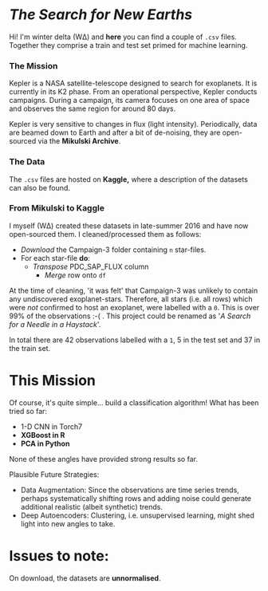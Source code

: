 # *The Search for New Earths*

Hi! I'm winter delta (WΔ) and **here** you can find a couple of `.csv` files. Together they comprise a train and test set primed for machine learning. 

### The Mission

Kepler is a NASA satellite-telescope designed to search for exoplanets. It is currently in its K2 phase. From an operational perspective, Kepler conducts campaigns. During a campaign, its camera focuses on one area of space and observes the same region for around 80 days.

Kepler is very sensitive to changes in flux (light intensity). Periodically, data are beamed down to Earth and after a bit of de-noising, they are open-sourced via the **Mikulski Archive**.

### The Data

The `.csv` files are hosted on **Kaggle,** where a description of the datasets can also be found.

### From Mikulski to Kaggle

I myself (WΔ) created these datasets in late-summer 2016 and have now open-sourced them. I cleaned/processed them as follows:

* *Download* the Campaign-3 folder containing `n` star-files.
* For each star-file **do**:
    * *Transpose* PDC_SAP_FLUX column
        * *Merge* row onto `df`

At the time of cleaning, 'it was felt' that Campaign-3 was unlikely to contain any undiscovered exoplanet-stars. Therefore, all stars (i.e. all rows) which were *not* confirmed to host an exoplanet, were labelled with a `0`. This is over 99% of the observations :-( . This project could be renamed as '*A Search for a Needle in a Haystack*'.

In total there are 42 observations labelled with a `1`, 5 in the test set and 37 in the train set.

# This Mission

Of course, it's quite simple... build a classification algorithm! What has been tried so far:

* 1-D CNN in Torch7
* **XGBoost in R**
* **PCA in Python**

None of these angles have provided strong results so far.

Plausible Future Strategies:

* Data Augmentation:
    Since the observations are time series trends, perhaps systematically shifting rows and adding noise could generate additional realistic (albeit synthetic) trends.
* Deep Autoencoders:
    Clustering, i.e. unsupervised learning, might shed light into new angles to take.

# Issues to note:

On download, the datasets are **unnormalised**. 
